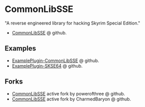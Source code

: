 # CommonLibSSE

"A reverse engineered library for hacking Skyrim Special Edition."

- [CommonLibSSE](https://github.com/Ryan-rsm-McKenzie/CommonLibSSE) @ github.

## Examples

- [ExamplePlugin-CommonLibSSE](https://github.com/Ryan-rsm-McKenzie/ExamplePlugin-CommonLibSSE) @ github.
- [ExamplePlugin-SKSE64](https://github.com/Ryan-rsm-McKenzie/ExamplePlugin-SKSE64) @ github.

## Forks

- [CommonLibSSE](https://github.com/powerof3/CommonLibSSE) active fork by powerofthree @ github.
- [CommonLibSSE](https://github.com/CharmedBaryon/CommonLibSSE-NG/) active fork by CharmedBaryon @ github.
